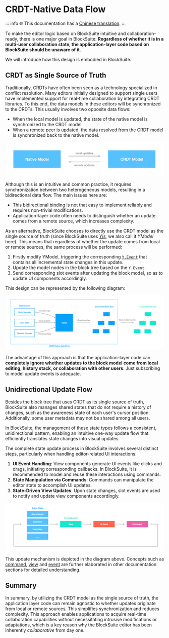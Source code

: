 # CRDT-Native Data Flow

::: info
🌐 This documentation has a [Chinese translation](https://insider.affine.pro/share/af3478a2-9c9c-4d16-864d-bffa1eb10eb6/I9qBPLR9WvuNE92BLm1L2).
:::

To make the editor logic based on BlockSuite intuitive and collaboration-ready, there is one major goal in BlockSuite: **Regardless of whether it is in a multi-user collaboration state, the application-layer code based on BlockSuite should be unaware of it**.

We will introduce how this design is embodied in BlockSuite.

## CRDT as Single Source of Truth

Traditionally, CRDTs have often been seen as a technology specialized in conflict resolution. Many editors initially designed to support single users have implemented support for real-time collaboration by integrating CRDT libraries. To this end, the data models in these editors will be synchronized to the CRDTs. This usually involves two opposite data flows:

- When the local model is updated, the state of the native model is synchronized to the CRDT model.
- When a remote peer is updated, the data resolved from the CRDT model is synchronized back to the native model.

![bidirectional-data-flow](../images/bidirectional-data-flow.png)

Although this is an intuitive and common practice, it requires synchronization between two heterogeneous models, resulting in a bidirectional data flow. The main issues here are:

- This bidirectional binding is not that easy to implement reliably and requires non-trivial modifications.
- Application-layer code often needs to distinguish whether an update comes from a remote source, which increases complexity.

As an alternative, BlockSuite chooses to directly use the CRDT model as the single source of truth (since BlockSuite uses [Yjs](https://github.com/yjs/yjs), we also call it _YModel_ here). This means that regardless of whether the update comes from local or remote sources, the same process will be performed:

1. Firstly modify YModel, triggering the corresponding [`Y.Event`](https://docs.yjs.dev/api/y.event) that contains all incremental state changes in this update.
2. Update the model nodes in the block tree based on the `Y.Event`.
3. Send corresponding slot events after updating the block model, so as to update UI components accordingly.

This design can be represented by the following diagram:

![crdt-native-data-flow](../images/crdt-native-data-flow.png)

The advantage of this approach is that the application-layer code can **completely ignore whether updates to the block model come from local editing, history stack, or collaboration with other users**. Just subscribing to model update events is adequate.

## Unidirectional Update Flow

Besides the block tree that uses CRDT as its single source of truth, BlockSuite also manages shared states that do not require a history of changes, such as the awareness state of each user's cursor position. Additionally, some user metadata may not be shared among all users.

In BlockSuite, the management of these state types follows a consistent, unidirectional pattern, enabling an intuitive one-way update flow that efficiently translates state changes into visual updates.

The complete state update process in BlockSuite involves several distinct steps, particularly when handling editor-related UI interactions:

1. **UI Event Handling**: View components generate UI events like clicks and drags, initiating corresponding callbacks. In BlockSuite, it is recommended to model and reuse these interactions using commands.
2. **State Manipulation via Commands**: Commands can manipulate the editor state to accomplish UI updates.
3. **State-Driven View Updates**: Upon state changes, slot events are used to notify and update view components accordingly.

![block-std-data-flow](../images/block-std-data-flow.png)

This update mechanism is depicted in the diagram above. Concepts such as [command](./command), [view](./block-view) and [event](./event) are further elaborated in other documentation sections for detailed understanding.

## Summary

In summary, by utilizing the CRDT model as the single source of truth, the application layer code can remain agnostic to whether updates originate from local or remote sources. This simplifies synchronization and reduces complexity. This approach enables applications to acquire real-time collaboration capabilities without necessitating intrusive modifications or adaptations, which is a key reason why the BlockSuite editor has been inherently _collaborative_ from day one.
